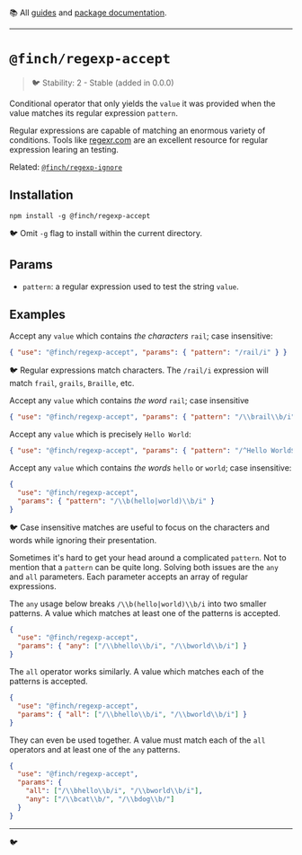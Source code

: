 :books: All [guides](/README.md#guides) and [package documentation](/README.md#package-documentation).

---

# `@finch/regexp-accept`

> :bird: Stability: 2 - Stable (added in 0.0.0)

Conditional operator that only yields the `value` it was provided when the value matches its regular expression `pattern`.

Regular expressions are capable of matching an enormous variety of conditions. Tools like [regexr.com](https://regexr.com) are an excellent resource for regular expression learing an testing.

Related: [`@finch/regexp-ignore`](../regexp-ignore/README.md)

## Installation

```
npm install -g @finch/regexp-accept
```

:bird: Omit `-g` flag to install within the current directory.

## Params

- `pattern`: a regular expression used to test the string `value`.

## Examples

Accept any `value` which contains _the characters_ `rail`; case insensitive:

```json
{ "use": "@finch/regexp-accept", "params": { "pattern": "/rail/i" } }
```

:bird: Regular expressions match characters. The `/rail/i` expression will match `frail`, `grails`, `Braille`, etc.

Accept any `value` which contains _the word_ `rail`; case insensitive

```json
{ "use": "@finch/regexp-accept", "params": { "pattern": "/\\brail\\b/i" } }
```

Accept any `value` which is precisely `Hello World`:

```json
{ "use": "@finch/regexp-accept", "params": { "pattern": "/^Hello World$/" } }
```

Accept any `value` which contains _the words_ `hello` or `world`; case insensitive:

```json
{
  "use": "@finch/regexp-accept",
  "params": { "pattern": "/\\b(hello|world)\\b/i" }
}
```

:bird: Case insensitive matches are useful to focus on the characters and words while ignoring their presentation.

Sometimes it's hard to get your head around a complicated `pattern`. Not to mention that a `pattern` can be quite long. Solving both issues are the `any` and `all` parameters. Each parameter accepts an array of regular expressions.

The `any` usage below breaks `/\\b(hello|world)\\b/i` into two smaller patterns. A value which matches at least one of the patterns is accepted.

```json
{
  "use": "@finch/regexp-accept",
  "params": { "any": ["/\\bhello\\b/i", "/\\bworld\\b/i"] }
}
```

The `all` operator works similarly. A value which matches each of the patterns is accepted.

```json
{
  "use": "@finch/regexp-accept",
  "params": { "all": ["/\\bhello\\b/i", "/\\bworld\\b/i"] }
}
```

They can even be used together. A value must match each of the `all` operators and at least one of the `any` patterns.

```json
{
  "use": "@finch/regexp-accept",
  "params": {
    "all": ["/\\bhello\\b/i", "/\\bworld\\b/i"],
    "any": ["/\\bcat\\b/", "/\\bdog\\b/"]
  }
}
```

---

:bird:
